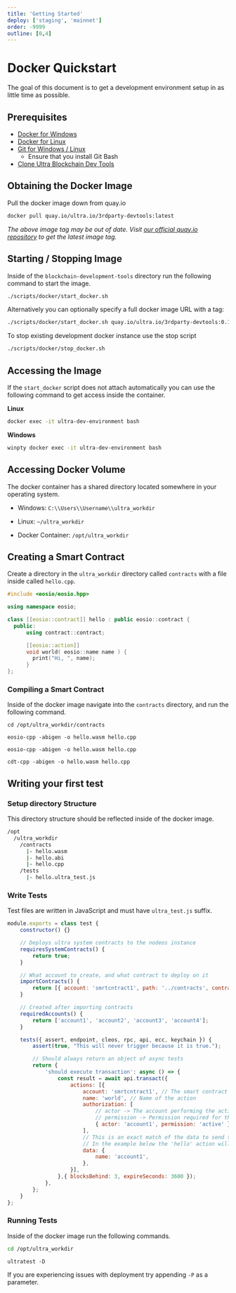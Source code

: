 ```yaml
---
title: 'Getting Started'
deploy: ['staging', 'mainnet']
order: -9999
outline: [0,4]
---
```


# Docker Quickstart

The goal of this document is to get a development environment setup in as little time as possible.

## Prerequisites

-   [Docker for Windows](https://docs.docker.com/desktop/windows/install/)
-   [Docker for Linux](https://docs.docker.com/engine/install/ubuntu/)
-   [Git for Windows / Linux](https://git-scm.com/)
    -   Ensure that you install Git Bash
- [Clone Ultra Blockchain Dev Tools](https://github.com/ultraio/blockchain-development-tools)

## Obtaining the Docker Image

Pull the docker image down from quay.io

```sh
docker pull quay.io/ultra.io/3rdparty-devtools:latest
```

_The above image tag may be out of date. Visit [our official quay.io repository](https://quay.io/ultra.io/3rdparty-devtools) to get the latest image tag._

## Starting / Stopping Image

Inside of the `blockchain-development-tools` directory run the following command to start the image.

```sh
./scripts/docker/start_docker.sh
```

Alternatively you can optionally specify a full docker image URL with a tag:

```sh
./scripts/docker/start_docker.sh quay.io/ultra.io/3rdparty-devtools:0.1.1
```

To stop existing development docker instance use the stop script

```sh
./scripts/docker/stop_docker.sh
```

## Accessing the Image

If the `start_docker` script does not attach automatically you can use the following command to get access inside the container.

**Linux**

```sh
docker exec -it ultra-dev-environment bash
```

**Windows**

```sh
winpty docker exec -it ultra-dev-environment bash
```

## Accessing Docker Volume

The docker container has a shared directory located somewhere in your operating system.

-   Windows: `C:\\Users\\Username\\ultra_workdir`

-   Linux: `~/ultra_workdir`

-   Docker Container: `/opt/ultra_workdir`

## Creating a Smart Contract

Create a directory in the `ultra_workdir` directory called `contracts` with a file inside called `hello.cpp`.

```cpp
#include <eosio/eosio.hpp>

using namespace eosio;

class [[eosio::contract]] hello : public eosio::contract {
  public:
      using contract::contract;

      [[eosio::action]]
      void world( eosio::name name ) {
        print("Hi, ", name);
      }
};
```

### Compiling a Smart Contract

Inside of the docker image navigate into the `contracts` directory, and run the following command.

```
cd /opt/ultra_workdir/contracts
```
<Mainnet>

```
eosio-cpp -abigen -o hello.wasm hello.cpp
```

</Mainnet>

<Staging>

```
eosio-cpp -abigen -o hello.wasm hello.cpp
```

</Staging>

<Experimental>

```
cdt-cpp -abigen -o hello.wasm hello.cpp
```

</Experimental>

## Writing your first test

### Setup directory Structure

This directory structure should be reflected inside of the docker image.

```sh
/opt
  /ultra_workdir
    /contracts
      |- hello.wasm
      |- hello.abi
      |- hello.cpp
    /tests
      |- hello.ultra_test.js
```

### Write Tests

Test files are written in JavaScript and must have `ultra_test.js` suffix.

```js
module.exports = class test {
    constructor() {}

    // Deploys ultra system contracts to the nodeos instance
    requiresSystemContracts() {
        return true;
    }

    // What account to create, and what contract to deploy on it
    importContracts() {
        return [{ account: 'smrtcntract1', path: '../contracts', contract: 'hello' }];
    }

    // Created after importing contracts
    requiredAccounts() {
        return ['account1', 'account2', 'account3', 'account4'];
    }

    tests({ assert, endpoint, cleos, rpc, api, ecc, keychain }) {
        assert(true, "This will never trigger because it is true.");

        // Should always return an object of async tests
        return {
            'should execute transaction': async () => {
                const result = await api.transact({
                    actions: [{
                        account: 'smrtcntract1', // The smart contract account
                        name: 'world', // Name of the action
                        authorization: [
                            // actor -> The account performing the action
                            // permission -> Permission required for that account. Usually 'active'.
                            { actor: 'account1', permission: 'active' },
                        ],
                        // This is an exact match of the data to send to the 'action'.
                        // In the example below the 'hello' action will take a name parameter.
                        data: {
                            name: 'account1',
                        },
                    }],
                },{ blocksBehind: 3, expireSeconds: 3600 });
            },
        };
    }
};
```

### Running Tests

Inside of the docker image run the following commands.

```sh
cd /opt/ultra_workdir
```

```
ultratest -D
```

If you are experiencing issues with deployment try appending `-P` as a parameter.
